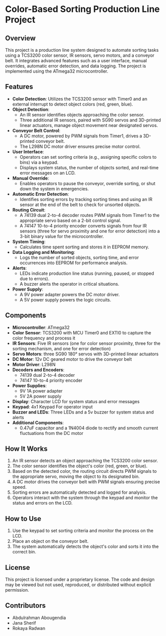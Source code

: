 
# Color-Based Sorting Production Line Project

## Overview

This project is a production line system designed to automate sorting tasks using a TCS3200 color sensor, IR sensors, servo motors, and a conveyor belt. It integrates advanced features such as a user interface, manual overrides, automatic error detection, and data logging. The project is implemented using the ATmega32 microcontroller.

## Features

- **Color Detection**: Utilizes the TCS3200 sensor with Timer0 and an external interrupt to detect object colors (red, green, blue).
- **Object Detection**:
  - An IR sensor identifies objects approaching the color sensor.
  - Three additional IR sensors, paired with SG90 servos and 3D-printed linear actuators, manage object movement near designated servos.
- **Conveyor Belt Control**:
  - A DC motor, powered by PWM signals from Timer1, drives a 3D-printed conveyor belt.
  - The L298N DC motor driver ensures precise motor control.
- **User Interface**:
  - Operators can set sorting criteria (e.g., assigning specific colors to bins) via a keypad.
  - Displays system status, the number of objects sorted, and real-time error messages on an LCD.
- **Manual Override**:
  - Enables operators to pause the conveyor, override sorting, or shut down the system in emergencies.
- **Automatic Error Detection**:
  - Identifies sorting errors by tracking sorting times and using an IR sensor at the end of the belt to check for unsorted objects.
- **Routing Circuit**:
  - A 74139 dual 2-to-4 decoder routes PWM signals from Timer1 to the appropriate servo based on a 2-bit control signal.
  - A 74147 10-to-4 priority encoder converts signals from four IR sensors (three for servo proximity and one for error detection) into a 3-bit binary value for the microcontroller.
- **System Timing**:
  - Calculates time spent sorting and stores it in EEPROM memory.
- **Data Logging and Monitoring**:
  - Logs the number of sorted objects, sorting time, and error occurrences into EEPROM for performance analysis.
- **Alerts**:
  - LEDs indicate production line status (running, paused, or stopped due to errors).
  - A buzzer alerts the operator in critical situations.
- **Power Supply**:
  - A 9V power adapter powers the DC motor driver.
  - A 5V power supply powers the logic circuits.

## Components

- **Microcontroller**: ATmega32
- **Color Sensor**: TCS3200 with MCU Timer0 and EXTI0 to capture the color frequency and process it
- **IR Sensors**: Five IR sensors (one for color sensor proximity, three for the sorting mechanism, and one for error detection)
- **Servo Motors**: three SG90 180° servos with 3D-printed linear actuators
- **DC Motor**: 12v DC geared motor to drive the conveyor belt
- **Motor Driver**: L298N
- **Decoders and Encoders**:
  - 74139 dual 2-to-4 decoder
  - 74147 10-to-4 priority encoder
- **Power Supplies**:
  - 9V 1A power adapter
  - 5V 2A power supply
- **Display**: Character LCD for system status and error messages
- **Keypad**: 4x1 Keypad For operator input
- **Buzzer and LEDs**: Three LEDs and a 5v buzzer for system status and alerts
- **Additional Components**:
  - 0.47uF capacitor and a 1N4004 diode to rectify and smooth current fluctuations from the DC motor

## How It Works

1. An IR sensor detects an object approaching the TCS3200 color sensor.
2. The color sensor identifies the object's color (red, green, or blue).
3. Based on the detected color, the routing circuit directs PWM signals to the appropriate servo, moving the object to its designated bin.
4. A DC motor drives the conveyor belt with PWM signals ensuring precise speed.
5. Sorting errors are automatically detected and logged for analysis.
6. Operators interact with the system through the keypad and monitor the status and errors on the LCD.

## How to Use

1. Use the keypad to set sorting criteria and monitor the process on the LCD.
2. Place an object on the conveyor belt.
3. The system automatically detects the object's color and sorts it into the correct bin.

## License

This project is licensed under a proprietary license. The code and design may be viewed but not used, reproduced, or distributed without explicit permission.

## Contributors

- Abdulrahman Abougendia
- Jana Sherif
- Rokaya Radwan
